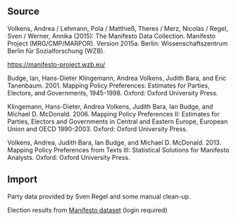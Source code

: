 ## Source

Volkens, Andrea / Lehmann, Pola / Matthieß, Theres / Merz, Nicolas / Regel, Sven / Werner, Annika (2015): The Manifesto Data Collection. Manifesto Project (MRG/CMP/MARPOR). Version 2015a. Berlin: Wissenschaftszentrum Berlin für Sozialforschung (WZB).

https://manifesto-project.wzb.eu/

Budge, Ian, Hans-Dieter Klingemann, Andrea Volkens, Judith Bara, and Eric Tanenbaum. 2001. Mapping Policy Preferences: Estimates for Parties, Electors, and Governments, 1945-1998. Oxford: Oxford University Press.

Klingemann, Hans-Dieter, Andrea Volkens, Judith Bara, Ian Budge, and Michael D. McDonald. 2006. Mapping Policy Preferences II: Estimates for Parties, Electors and Governments in Central and Eastern Europe, European Union and OECD 1990-2003. Oxford: Oxford University Press.

Volkens, Andrea, Judith Bara, Ian Budge, and Michael D. McDonald. 2013. Mapping Policy Preferences from Texts III: Statistical Solutions for Manifesto Analysts. Oxford: Oxford University Press.

## Import

Party data provided by Sven Regel and some manual clean-up.

Election results from [Manifesto dataset](https://manifesto-project.wzb.eu/datasets) (login required)
